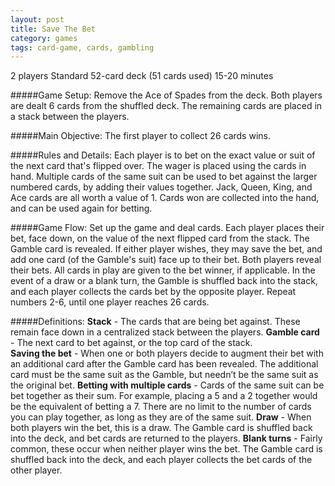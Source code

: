 ```yaml
---
layout: post
title: Save The Bet
category: games
tags: card-game, cards, gambling
---
```

2 players
Standard 52-card deck (51 cards used)
15-20 minutes

#####Game Setup:
Remove the Ace of Spades from the deck. Both players are dealt 6 cards from the shuffled deck. The remaining cards are placed in a stack between the players.

#####Main Objective:
The first player to collect 26 cards wins.

#####Rules and Details:
Each player is to bet on the exact value or suit of the next card that's flipped over. The wager is placed using the cards in hand. Multiple cards of the same suit can be used to bet against the larger numbered cards, by adding their values together. Jack, Queen, King, and Ace cards are all worth a value of 1.  Cards won are collected into the hand, and can be used again for betting.

#####Game Flow:
Set up the game and deal cards.
Each player places their bet, face down, on the value of the next flipped card from the stack. 
The Gamble card is revealed.
If either player wishes, they may save the bet, and add one card (of the Gamble's suit) face up to their bet.
Both players reveal their bets.
All cards in play are given to the bet winner, if applicable. In the event of a draw or a blank turn, the Gamble is shuffled back into the stack, and each player collects the cards bet by the opposite player.
Repeat numbers 2-6, until one player reaches 26 cards.

#####Definitions:
**Stack** - The cards that are being bet against.  These remain face down in a centralized stack between the players.
**Gamble card** - The next card to bet against, or the top card of the stack.  
**Saving the bet** - When one or both players decide to augment their bet with an additional card after the Gamble card has been revealed. The additional card must be the same suit as the Gamble, but needn’t be the same suit as the original bet.
**Betting with multiple cards** - Cards of the same suit can be bet together as their sum.  For example, placing a 5 and a 2 together would be the equivalent of betting a 7.  There are no limit to the number of cards you can play together, as long as they are of the same suit.
**Draw** - When both players win the bet, this is a draw.  The Gamble card is shuffled back into the deck, and bet cards are returned to the players.
**Blank turns** - Fairly common, these occur when neither player wins the bet.  The Gamble card is shuffled back into the deck, and each player collects the bet cards of the other player.
